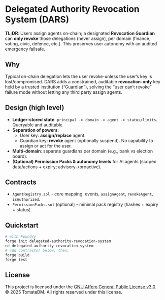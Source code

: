 # Delegated Authority Revocation System (DARS)

**TL;DR**: Users assign agents on-chain; a designated **Revocation Guardian** can **only revoke** those delegations (never assign), per domain (finance, voting, civic, defence, etc.). This preserves user autonomy with an audited emergency failsafe.

## Why
Typical on-chain delegation lets the user revoke-unless the user’s key is lost/compromised. DARS adds a constrained, auditable **revocation-only** key held by a trusted institution (“Guardian”), solving the “user can’t revoke” failure mode without letting any third party assign agents.

## Design (high level)
- **Ledger-stored state**: `principal -> domain -> agent -> status/limits`. Queryable and auditable. 
- **Separation of powers**:
  - User key: **assign/replace** agent.
  - Guardian key: **revoke** agent (optionally suspend). No capability to assign or act for the user.
- **Multi-domain**: separate guardians per domain (e.g., bank vs election board).
- **(Optional) Permission Packs & autonomy levels** for AI agents (scoped data/actions + expiry; advisory→proactive).

## Contracts
- `AgentRegistry.sol` - core mapping, events, `assignAgent`, `revokeAgent`, `isAuthorized`.
- `PermissionPacks.sol` (optional) - minimal pack registry (hashes + expiry + status).

## Quickstart
```bash
# with Foundry
forge init delegated-authority-revocation-system
cd delegated-authority-revocation-system
# add contracts/ below, then:
forge build
forge test
```

## License
This project is licensed under the [GNU Affero General Public License v3.0](LICENSE).  
© 2025 TomateDM. All rights reserved under this license.
